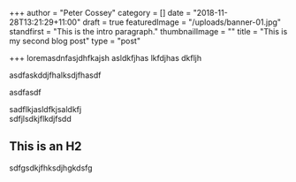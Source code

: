 +++
author = "Peter Cossey"
category = []
date = "2018-11-28T13:21:29+11:00"
draft = true
featuredImage = "/uploads/banner-01.jpg"
standfirst = "This is the intro paragraph."
thumbnailImage = ""
title = "This is my second blog post"
type = "post"

+++
loremasdnfasjdhfkajsh asldkfjhas lkfdjhas dkfljh

asdfaskddjfhalksdjfhasdf

asdfasdf

sadflkjasldfkjsaldkfj  
sdfjlsdkjflkdjfsdd

## This is an H2

sdfgsdkjfhksdjhgkdsfg